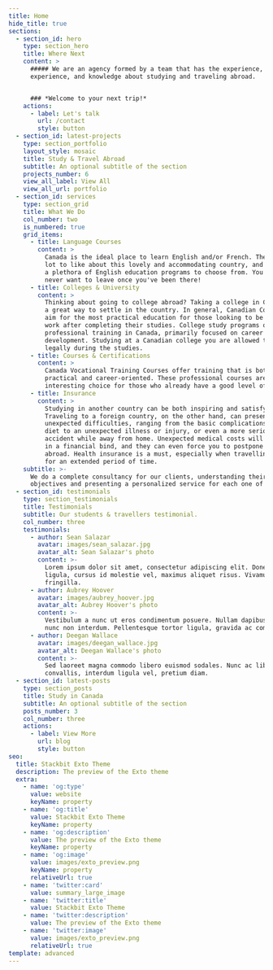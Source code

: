 ```yaml
---
title: Home
hide_title: true
sections:
  - section_id: hero
    type: section_hero
    title: Where Next
    content: >
      ##### We are an agency formed by a team that has the experience,
      experience, and knowledge about studying and traveling abroad.


      ### *Welcome to your next trip!*
    actions:
      - label: Let's talk
        url: /contact
        style: button
  - section_id: latest-projects
    type: section_portfolio
    layout_style: mosaic
    title: Study & Travel Abroad
    subtitle: An optional subtitle of the section
    projects_number: 6
    view_all_label: View All
    view_all_url: portfolio
  - section_id: services
    type: section_grid
    title: What We Do
    col_number: two
    is_numbered: true
    grid_items:
      - title: Language Courses
        content: >
          Canada is the ideal place to learn English and/or French. There's a
          lot to like about this lovely and accommodating country, and there are
          a plethora of English education programs to choose from. You might
          never want to leave once you've been there!
      - title: Colleges & University
        content: >
          Thinking about going to college abroad? Taking a college in Canada is
          a great way to settle in the country. In general, Canadian Colleges
          aim for the most practical education for those looking to be ready to
          work after completing their studies. College study programs offer
          professional training in Canada, primarily focused on career
          development. Studying at a Canadian college you are allowed to work
          legally during the studies.
      - title: Courses & Certifications
        content: >
          Canada Vocational Training Courses offer training that is both
          practical and career-oriented. These professional courses are a very
          interesting choice for those who already have a good level of English.
      - title: Insurance
        content: >
          Studying in another country can be both inspiring and satisfying.
          Traveling to a foreign country, on the other hand, can present
          unexpected difficulties, ranging from the basic complications of a new
          diet to an unexpected illness or injury, or even a more serious
          accident while away from home. Unexpected medical costs will place you
          in a financial bind, and they can even force you to postpone your trip
          abroad. Health insurance is a must, especially when travelling abroad
          for an extended period of time.
    subtitle: >-
      We do a complete consultancy for our clients, understanding their
      objectives and presenting a personalized service for each one of them.
  - section_id: testimonials
    type: section_testimonials
    title: Testimonials
    subtitle: Our students & travellers testimonial.
    col_number: three
    testimonials:
      - author: Sean Salazar
        avatar: images/sean_salazar.jpg
        avatar_alt: Sean Salazar's photo
        content: >-
          Lorem ipsum dolor sit amet, consectetur adipiscing elit. Donec nisl
          ligula, cursus id molestie vel, maximus aliquet risus. Vivamus in nibh
          fringilla.
      - author: Aubrey Hoover
        avatar: images/aubrey_hoover.jpg
        avatar_alt: Aubrey Hoover's photo
        content: >-
          Vestibulum a nunc ut eros condimentum posuere. Nullam dapibus quis
          nunc non interdum. Pellentesque tortor ligula, gravida ac commodo eu.
      - author: Deegan Wallace
        avatar: images/deegan_wallace.jpg
        avatar_alt: Deegan Wallace's photo
        content: >-
          Sed laoreet magna commodo libero euismod sodales. Nunc ac libero
          convallis, interdum ligula vel, pretium diam.
  - section_id: latest-posts
    type: section_posts
    title: Study in Canada
    subtitle: An optional subtitle of the section
    posts_number: 3
    col_number: three
    actions:
      - label: View More
        url: blog
        style: button
seo:
  title: Stackbit Exto Theme
  description: The preview of the Exto theme
  extra:
    - name: 'og:type'
      value: website
      keyName: property
    - name: 'og:title'
      value: Stackbit Exto Theme
      keyName: property
    - name: 'og:description'
      value: The preview of the Exto theme
      keyName: property
    - name: 'og:image'
      value: images/exto_preview.png
      keyName: property
      relativeUrl: true
    - name: 'twitter:card'
      value: summary_large_image
    - name: 'twitter:title'
      value: Stackbit Exto Theme
    - name: 'twitter:description'
      value: The preview of the Exto theme
    - name: 'twitter:image'
      value: images/exto_preview.png
      relativeUrl: true
template: advanced
---
```


